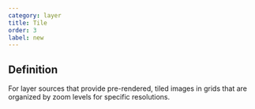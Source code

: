 ```yaml
---
category: layer
title: Tile
order: 3
label: new
---
```


## Definition

For layer sources that provide pre-rendered, tiled images in grids that are organized by zoom levels for specific resolutions. 
